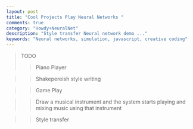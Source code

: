 ```yaml
---
layout: post
title: "Cool Projects Play Neural Networks "
comments: true
category: "Howdy+NeuralNet"
description: "Style transfer Neural network demo ..."
keywords: "Neural networks, simulation, javascript, creative coding"
---
```


> TODO
>> Piano Player 

>> Shakepereish style writing

>> Game Play 

>> Draw a musical instrument and the system starts playing and mixing music using that instrument

>> Style transfer 